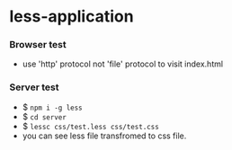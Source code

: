 # less-application

### Browser test

- use 'http' protocol not 'file' protocol to visit index.html

### Server test

- $ `npm i -g less`
- $ `cd server`
- $ `lessc css/test.less css/test.css`
- you can see less file transfromed to css file.